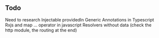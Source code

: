 ## Todo

Need to research Injectable providedIn
Generic Annotations in Typescript
Rxjs and map
... operator in javascript
Resolvers without data (check the http module, the routing at the end)
